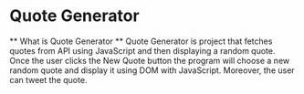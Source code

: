 
# Quote Generator

** What is Quote Generator **
Quote Generator is project that fetches quotes from API using JavaScript and then displaying a random quote. Once the user clicks the New Quote button the program will choose a new random quote and display it using DOM with JavaScript. Moreover, the user can tweet the quote.
